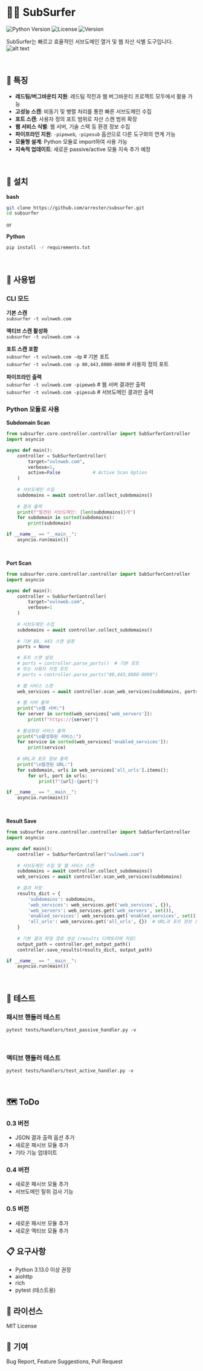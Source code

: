 # 🏄‍♂️ SubSurfer

![Python Version](https://img.shields.io/badge/python-3.13%2B-blue)
![License](https://img.shields.io/badge/license-MIT-green)
![Version](https://img.shields.io/badge/version-0.1-orange)

SubSurfer는 빠르고 효율적인 서브도메인 열거 및 웹 자산 식별 도구입니다.
![alt text](image.png)

<br>

## 🌟 특징
- **레드팀/버그바운티 지원**: 레드팀 작전과 웹 버그바운티 프로젝트 모두에서 활용 가능
- **고성능 스캔**: 비동기 및 병렬 처리를 통한 빠른 서브도메인 수집
- **포트 스캔**: 사용자 정의 포트 범위로 자산 스캔 범위 확장
- **웹 서비스 식별**: 웹 서버, 기술 스택 등 환경 정보 수집
- **파이프라인 지원**: `-pipeweb`, `-pipesub` 옵션으로 다른 도구와의 연계 가능
- **모듈형 설계**: Python 모듈로 import하여 사용 가능
- **지속적 업데이트**: 새로운 passive/active 모듈 지속 추가 예정

<br>

## 🚀 설치
<b>bash</b>
```bash
git clone https://github.com/arrester/subsurfer.git
cd subsurfer
```

or <br>

<b>Python</b>
```bash
pip install -r requirements.txt
```

<br>

## 📖 사용법
### CLI 모드
<b>기본 스캔</b><br>
`subsurfer -t vulnweb.com`

<b>액티브 스캔 활성화</b><br>
`subsurfer -t vulnweb.com -a`

<b>포트 스캔 포함</b><br>
`subsurfer -t vulnweb.com -dp` # 기본 포트 <br>
`subsurfer -t vulnweb.com -p 80,443,8080-8090` # 사용자 정의 포트

<b>파이프라인 출력</b><br>
`subsurfer -t vulnweb.com -pipeweb` # 웹 서버 결과만 출력 <br>
`subsurfer -t vulnweb.com -pipesub` # 서브도메인 결과만 출력

### Python 모듈로 사용
<b>Subdomain Scan</b><br>
```python
from subsurfer.core.controller.controller import SubSurferController
import asyncio

async def main():
    controller = SubSurferController(
        target="vulnweb.com",
        verbose=1,
        active=False            # Active Scan Option
    )
    
    # 서브도메인 수집
    subdomains = await controller.collect_subdomains()
    
    # 결과 출력
    print(f"발견된 서브도메인: {len(subdomains)}개")
    for subdomain in sorted(subdomains):
        print(subdomain)

if __name__ == "__main__":
    asyncio.run(main())
```

<br>

<b>Port Scan</b><br>
```python
from subsurfer.core.controller.controller import SubSurferController
import asyncio

async def main():
    controller = SubSurferController(
        target="vulnweb.com",
        verbose=1
    )
    
    # 서브도메인 수집
    subdomains = await controller.collect_subdomains()
    
    # 기본 80, 443 스캔 설정
    ports = None

    # 포트 스캔 설정
    # ports = controller.parse_ports()  # 기본 포트
    # 또는 사용자 지정 포트
    # ports = controller.parse_ports("80,443,8080-8090")
    
    # 웹 서비스 스캔
    web_services = await controller.scan_web_services(subdomains, ports)
    
    # 웹 서버 출력
    print("\n웹 서버:")
    for server in sorted(web_services['web_servers']):
        print(f"https://{server}")
    
    # 활성화된 서비스 출력    
    print("\n활성화된 서비스:")
    for service in sorted(web_services['enabled_services']):
        print(service)
        
    # URL과 포트 정보 출력
    print("\n발견된 URL:")
    for subdomain, urls in web_services['all_urls'].items():
        for url, port in urls:
            print(f"{url}:{port}")

if __name__ == "__main__":
    asyncio.run(main())
```

<br>

<b>Result Save</b><br>
```python
from subsurfer.core.controller.controller import SubSurferController
import asyncio

async def main():
    controller = SubSurferController("vulnweb.com")
    
    # 서브도메인 수집 및 웹 서비스 스캔
    subdomains = await controller.collect_subdomains()
    web_services = await controller.scan_web_services(subdomains)
    
    # 결과 저장
    results_dict = {
        'subdomains': subdomains,
        'web_services': web_services.get('web_services', {}),
        'web_servers': web_services.get('web_servers', set()),
        'enabled_services': web_services.get('enabled_services', set()),
        'all_urls': web_services.get('all_urls', {})  # URL과 포트 정보 포함
    }
    
    # 기본 결과 파일 경로 생성 (results 디렉토리에 저장)
    output_path = controller.get_output_path()
    controller.save_results(results_dict, output_path)

if __name__ == "__main__":
    asyncio.run(main())
```

<br>

## 🧪 테스트
### 패시브 핸들러 테스트
`pytest tests/handlers/test_passive_handler.py -v`

<br>

### 액티브 핸들러 테스트
`pytest tests/handlers/test_active_handler.py -v`

<br>

## 🗺️ ToDo
### 0.3 버전
- JSON 결과 출력 옵션 추가
- 새로운 패시브 모듈 추가
- 기타 기능 업데이트

### 0.4 버전
- 새로운 패시브 모듈 추가
- 서브도메인 탈취 검사 기능

### 0.5 버전
- 새로운 패시브 모듈 추가
- 새로운 액티브 모듈 추가

## 📋 요구사항

- Python 3.13.0 이상 권장
- aiohttp
- rich
- pytest (테스트용)

## 📝 라이선스
MIT License

## 🤝 기여
Bug Report, Feature Suggestions, Pull Request